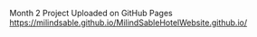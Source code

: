 Month 2 Project Uploaded on GitHub Pages https://milindsable.github.io/MilindSableHotelWebsite.github.io/
